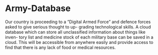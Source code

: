 # Army-Database
Our country is proceeding to a ”Digital Armed Force” and defence forces asked to give serious thought to up- grading technological skills. A cloud database which can store all unclassified information about things like inven- tory list and medicine stock of each military base can be saved in a cloud. This will be accessible from anywhere easily and provide access to find that there is any lack of food or medical resources.
